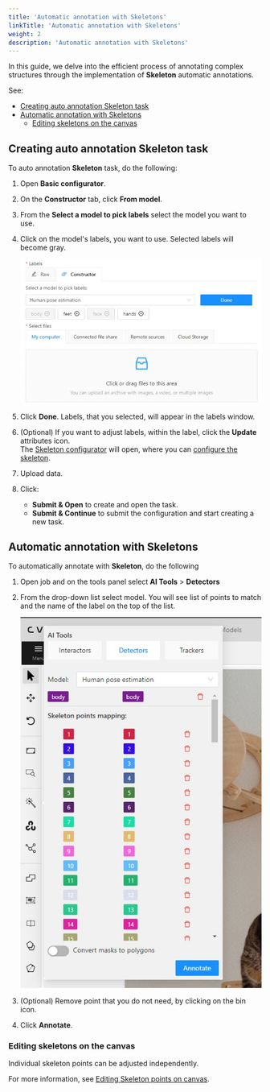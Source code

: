 ```yaml
---
title: 'Automatic annotation with Skeletons'
linkTitle: 'Automatic annotation with Skeletons'
weight: 2
description: 'Automatic annotation with Skeletons'
---
```


In this guide, we delve into the efficient process of annotating complex
structures through the implementation of **Skeleton** automatic annotations.

See:

- [Creating auto annotation Skeleton task](#creating-auto-annotation-skeleton-task)
- [Automatic annotation with Skeletons](#automatic-annotation-with-skeletons)
  - [Editing skeletons on the canvas](#editing-skeletons-on-the-canvas)

## Creating auto annotation Skeleton task

To auto annotation **Skeleton** task, do the following:

1. Open **Basic configurator**.
2. On the **Constructor** tab, click **From model**.
3. From the **Select a model to pick labels** select the model
   you want to use.
4. Click on the model's labels, you want to use.
   Selected labels will become gray.

   ![](/images/auto-annot-sk.jpg)

5. Click **Done**. Labels, that you selected,
   will appear in the labels window.
6. (Optional) If you want to adjust labels, within the
   label, click the **Update** attributes icon.
   <br>The [Skeleton configurator](/docs/manual/advanced/annotation-with-skeletons/manual-skeletons/#skeleton-task)
   will open, where you can [configure the skeleton](/docs/manual/advanced/annotation-with-skeletons/manual-skeletons/#configuring-skeleton-points).
7. Upload data.
8. Click:
   - **Submit & Open** to create and open the task.
   - **Submit & Continue** to submit the configuration and start creating a new task.

## Automatic annotation with Skeletons

To automatically annotate with **Skeleton**, do the following

1. Open job and on the tools panel select **AI Tools** > **Detectors**
2. From the drop-down list select model.
   You will see list of points to match and
   the name of the label on the top of the list.

   ![](/images/auto-annot-sk-detectors.jpg)

3. (Optional) Remove point that you
   do not need, by clicking on the
   bin icon.
4. Click **Annotate**.

### Editing skeletons on the canvas

Individual skeleton points can be adjusted independently.

For more information, see [Editing Skeleton points on canvas](/docs/manual/advanced/annotation-with-skeletons/manual-skeletons/#editing-skeletons-on-the-canvas).
